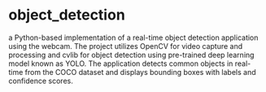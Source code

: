 # object_detection
a Python-based implementation of a real-time object detection application using the webcam. The project utilizes OpenCV for video capture and processing and cvlib for object detection using pre-trained deep learning model known as YOLO. The application detects common objects in real-time from the COCO dataset and displays bounding boxes with labels and confidence scores.
